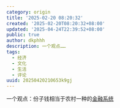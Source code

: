 ```yaml
---
category: origin
title: '2025-02-20 08:20:32'
created: '2025-02-20T08:20:32+08:00'
updated: '2025-04-24T22:39:52+08:00'
public: true
author: dkphhh
description: 一个观点……
tags:
  - 经济
  - 文化
  - 生活
  - 评论
uuid: 20250420210653k9gj
---
```


一个观点：份子钱相当于农村一种的[金融系统](https://mp.weixin.qq.com/s?__biz=MzAxNzE4NDU2NA==&mid=2734265426&idx=1&sn=d4577158e1e7ae4085698d7119a6df2b&chksm=bce456098b93df1f724be0f863b93ed2b0e4cc4863a9800e5c8d406631e2eb37e5c3df3ea35e&scene=58&subscene=0#rd)
